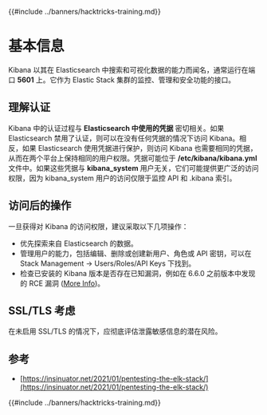 {{#include ../banners/hacktricks-training.md}}

# 基本信息

Kibana 以其在 Elasticsearch 中搜索和可视化数据的能力而闻名，通常运行在端口 **5601** 上。它作为 Elastic Stack 集群的监控、管理和安全功能的接口。

## 理解认证

Kibana 中的认证过程与 **Elasticsearch 中使用的凭据** 密切相关。如果 Elasticsearch 禁用了认证，则可以在没有任何凭据的情况下访问 Kibana。相反，如果 Elasticsearch 使用凭据进行保护，则访问 Kibana 也需要相同的凭据，从而在两个平台上保持相同的用户权限。凭据可能位于 **/etc/kibana/kibana.yml** 文件中。如果这些凭据与 **kibana_system** 用户无关，它们可能提供更广泛的访问权限，因为 kibana_system 用户的访问仅限于监控 API 和 .kibana 索引。

## 访问后的操作

一旦获得对 Kibana 的访问权限，建议采取以下几项操作：

- 优先探索来自 Elasticsearch 的数据。
- 管理用户的能力，包括编辑、删除或创建新用户、角色或 API 密钥，可以在 Stack Management -> Users/Roles/API Keys 下找到。
- 检查已安装的 Kibana 版本是否存在已知漏洞，例如在 6.6.0 之前版本中发现的 RCE 漏洞 ([More Info](https://insinuator.net/2021/01/pentesting-the-elk-stack/#ref2))。

## SSL/TLS 考虑

在未启用 SSL/TLS 的情况下，应彻底评估泄露敏感信息的潜在风险。

## 参考

- [https://insinuator.net/2021/01/pentesting-the-elk-stack/](https://insinuator.net/2021/01/pentesting-the-elk-stack/)

{{#include ../banners/hacktricks-training.md}}
